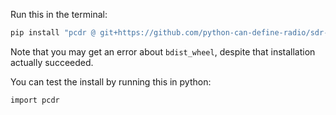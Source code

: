 Run this in the terminal:

```sh
pip install "pcdr @ git+https://github.com/python-can-define-radio/sdr-course/#subdirectory=classroom_activities/Chx_Misc/pcdr_python_module"
```

Note that you may get an error about `bdist_wheel`, despite that installation actually succeeded. 

You can test the install by running this in python:

```python3
import pcdr
```

<!-- 
For more info on importing from a git repository: https://pip.pypa.io/en/stable/topics/vcs-support/#url-fragments
-->
